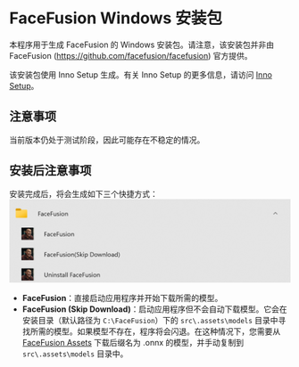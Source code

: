 # FaceFusion Windows 安装包

本程序用于生成 FaceFusion 的 Windows 安装包。请注意，该安装包并非由 FaceFusion (https://github.com/facefusion/facefusion) 官方提供。

该安装包使用 Inno Setup 生成。有关 Inno Setup 的更多信息，请访问 [Inno Setup](https://jrsoftware.org/isinfo.php)。

## 注意事项
当前版本仍处于测试阶段，因此可能存在不稳定的情况。

## 安装后注意事项
安装完成后，将会生成如下三个快捷方式：
![快捷方式](images/shortcuts.png)

- **FaceFusion**：直接启动应用程序并开始下载所需的模型。
- **FaceFusion (Skip Download)**：启动应用程序但不会自动下载模型。它会在安装目录（默认路径为 `C:\FaceFusion`）下的 `src\.assets\models` 目录中寻找所需的模型。如果模型不存在，程序将会闪退。在这种情况下，您需要从 [FaceFusion Assets](https://github.com/facefusion/facefusion-assets/releases/tag/models) 下载后缀名为 .onnx 的模型，并手动复制到 `src\.assets\models` 目录中。

